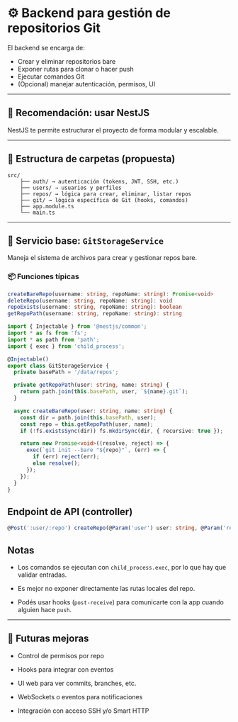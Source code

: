 # ⚙️ Backend para gestión de repositorios Git

El backend se encarga de:
- Crear y eliminar repositorios bare
- Exponer rutas para clonar o hacer push
- Ejecutar comandos Git
- (Opcional) manejar autenticación, permisos, UI

---

## 🚀 Recomendación: usar NestJS

NestJS te permite estructurar el proyecto de forma modular y escalable.

---

## 📁 Estructura de carpetas (propuesta)

```
src/ 
	├── auth/ → autenticación (tokens, JWT, SSH, etc.) 
	├── users/ → usuarios y perfiles 
	├── repos/ → lógica para crear, eliminar, listar repos 
	├── git/ → lógica específica de Git (hooks, comandos) 
	├── app.module.ts 
	└── main.ts
```


---

## 🧱 Servicio base: `GitStorageService`

Maneja el sistema de archivos para crear y gestionar repos bare.

### 📦 Funciones típicas

```ts
createBareRepo(username: string, repoName: string): Promise<void>
deleteRepo(username: string, repoName: string): void
repoExists(username: string, repoName: string): boolean
getRepoPath(username: string, repoName: string): string
```

``` ts
import { Injectable } from '@nestjs/common';
import * as fs from 'fs';
import * as path from 'path';
import { exec } from 'child_process';

@Injectable()
export class GitStorageService {
  private basePath = '/data/repos';

  private getRepoPath(user: string, name: string) {
    return path.join(this.basePath, user, `${name}.git`);
  }

  async createBareRepo(user: string, name: string) {
    const dir = path.join(this.basePath, user);
    const repo = this.getRepoPath(user, name);
    if (!fs.existsSync(dir)) fs.mkdirSync(dir, { recursive: true });

    return new Promise<void>((resolve, reject) => {
      exec(`git init --bare "${repo}"`, (err) => {
        if (err) reject(err);
        else resolve();
      });
    });
  }
}
```

## Endpoint de API (controller)

``` ts 
@Post(':user/:repo') createRepo(@Param('user') user: string, @Param('repo') repo: string) {   return this.gitStorageService.createBareRepo(user, repo); }
```
## Notas

- Los comandos se ejecutan con `child_process.exec`, por lo que hay que validar entradas.
    
- Es mejor no exponer directamente las rutas locales del repo.
    
- Podés usar hooks (`post-receive`) para comunicarte con la app cuando alguien hace `push`.
    

---

## 🧩 Futuras mejoras

- Control de permisos por repo
    
- Hooks para integrar con eventos
    
- UI web para ver commits, branches, etc.
    
- WebSockets o eventos para notificaciones
    
- Integración con acceso SSH y/o Smart HTTP


